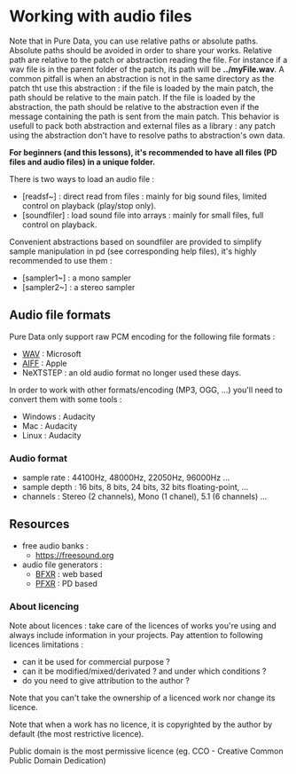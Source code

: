 # Working with audio files

Note that in Pure Data, you can use relative paths or absolute paths. Absolute paths should be avoided in order to share your works.
Relative path are relative to the patch or abstraction reading the file. For instance if a wav file is in the parent folder of
the patch, its path will be **../myFile.wav**. A common pitfall is when an abstraction is not in the same directory as the patch tht use this abstraction : if the file is loaded by the main patch, the path should be relative to the main patch. If the file is loaded by the abstraction, the path should be relative to the abstraction even if the message containing the path is sent from the main patch.
This behavior is usefull to pack both abstraction and external files as a library : any patch using the abstraction don't have to resolve paths to abstraction's own data.

**For beginners (and this lessons), it's recommended to have all files (PD files and audio files) in a unique folder.**

There is two ways to load an audio file :

* [readsf~] : direct read from files : mainly for big sound files, limited control on playback (play/stop only).
* [soundfiler] : load sound file into arrays : mainly for small files, full control on playback.

Convenient abstractions based on soundfiler are provided to simplify sample manipulation in pd (see corresponding help files), it's highly recommended to use them :

* [sampler1~] : a mono sampler
* [sampler2~] : a stereo sampler


## Audio file formats

Pure Data only support raw PCM encoding for the following file formats :

* [WAV](https://en.wikipedia.org/wiki/WAV) : Microsoft
* [AIFF](https://en.wikipedia.org/wiki/Audio_Interchange_File_Format) : Apple
* NeXTSTEP : an old audio format no longer used these days.

In order to work with other formats/encoding (MP3, OGG, ...) you'll need to convert them with some tools :

* Windows : Audacity
* Mac : Audacity
* Linux : Audacity

### Audio format

* sample rate : 44100Hz, 48000Hz, 22050Hz, 96000Hz ...
* sample depth : 16 bits, 8 bits, 24 bits, 32 bits floating-point, ...
* channels : Stereo (2 channels), Mono (1 chanel), 5.1 (6 channels) ...


## Resources

* free audio banks :
    * https://freesound.org
* audio file generators :
	* [BFXR](https://www.bfxr.net/) : web based
	* [PFXR](http://www.mgsx.net/articles/pd/bfxr-like-with-pd/bfxr-like-with-pd.html) : PD based

### About licencing

Note about licences : take care of the licences of works you're using and always include information in your projects.
Pay attention to following licences limitations :

* can it be used for commercial purpose ?
* can it be modified/mixed/derivated ? and under which conditions ?
* do you need to give attribution to the author ?

Note that you can't take the ownership of a licenced work nor change its licence.

Note that when a work has no licence, it is copyrighted by the author by default (the most restrictive licence).

Public domain is the most permissive licence (eg. CCO - Creative Common Public Domain Dedication)
